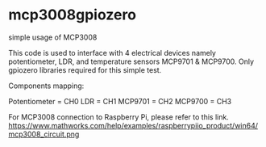 # mcp3008gpiozero
simple usage of MCP3008

This code is used to interface with 4 electrical devices namely potentiometer, LDR, and temperature sensors MCP9701 & MCP9700.
Only gpiozero libraries required for this simple test.

Components mapping:

Potentiometer = CH0
LDR = CH1
MCP9701 = CH2
MCP9700 = CH3

For MCP3008 connection to Raspberry Pi, please refer to this link.
https://www.mathworks.com/help/examples/raspberrypiio_product/win64/mcp3008_circuit.png
